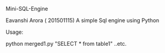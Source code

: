 Mini-SQL-Engine


Eavanshi Arora ( 201501115) A simple Sql engine using Python

Usage:

python merged1.py "SELECT * from table1" ..etc.
